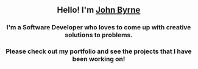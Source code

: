 <h2 align="center"> Hello! I'm <a href="https://www.web-portfolio.johnbdev61.vercel.app">John Byrne</a></h2>

<h3 align="center"> I'm a Software Developer who loves to come up with creative solutions to problems. </h3>

<h3 align="center"> Please check out my portfolio and see the projects that I have been working on! </h3>